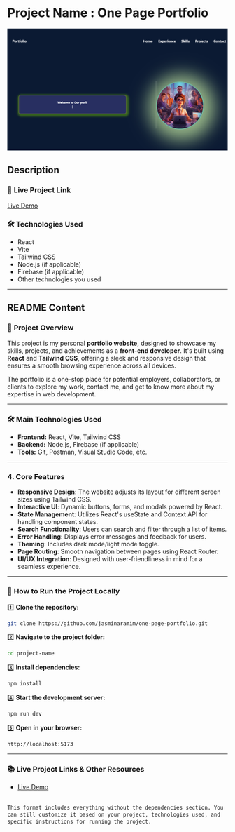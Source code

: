 
# Project Name : One Page Portfolio
![Project Screenshot](./src/assets/Screenshot%202025-02-05%20022056.png)
## Description



### 🔗 **Live Project Link**  
[Live Demo](https://curious-pithivier-5a7b0c.netlify.app/)  

### 🛠 **Technologies Used**  
- React  
- Vite  
- Tailwind CSS  
- Node.js (if applicable)  
- Firebase (if applicable)  
- Other technologies you used

---

## README Content

### 📌 **Project Overview**

This project is my personal **portfolio website**, designed to showcase my skills, projects, and achievements as a **front-end developer**. It's built using **React** and **Tailwind CSS**, offering a sleek and responsive design that ensures a smooth browsing experience across all devices.

The portfolio is a one-stop place for potential employers, collaborators, or clients to explore my work, contact me, and get to know more about my expertise in web development.


<!-- ### 📸 **Screenshot** *(If available, insert a clean screenshot here)*   -->


---

### 🛠 **Main Technologies Used**  
- **Frontend:** React, Vite, Tailwind CSS  
- **Backend:** Node.js, Firebase (if applicable)  
- **Tools:** Git, Postman, Visual Studio Code, etc.  

---

### 4. Core Features
- **Responsive Design**: The website adjusts its layout for different screen sizes using Tailwind CSS.
- **Interactive UI**: Dynamic buttons, forms, and modals powered by React.
- **State Management**: Utilizes React's useState and Context API for handling component states.
- **Search Functionality**: Users can search and filter through a list of items.
- **Error Handling**: Displays error messages and feedback for users.
- **Theming**: Includes dark mode/light mode toggle.
- **Page Routing**: Smooth navigation between pages using React Router.
- **UI/UX Integration**: Designed with user-friendliness in mind for a seamless experience.

---

### 🚀 **How to Run the Project Locally**

1️⃣ **Clone the repository:**  
```bash
git clone https://github.com/jasminaramim/one-page-portfolio.git
```

2️⃣ **Navigate to the project folder:**  
```bash
cd project-name
```

3️⃣ **Install dependencies:**  
```bash
npm install
```

4️⃣ **Start the development server:**  
```bash
npm run dev
```

5️⃣ **Open in your browser:**  
```bash
http://localhost:5173
```

---

### 📚 **Live Project Links & Other Resources**  
<!-- - [Project Documentation](link-to-documentation) -->
- [Live Demo](https://curious-pithivier-5a7b0c.netlify.app/)
```

This format includes everything without the dependencies section. You can still customize it based on your project, technologies used, and specific instructions for running the project.
